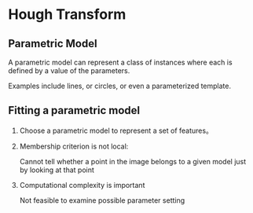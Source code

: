 # Hough Transform

## Parametric Model

A parametric model can represent a class of instances where each is defined by a value of the parameters.

Examples include lines, or circles, or even a parameterized template.

## Fitting a parametric model

1. Choose a parametric model to represent a set of features。

2. Membership criterion is not local:

   Cannot tell whether a point in the image belongs to a given model just by looking at that point

3. Computational complexity is important

   Not feasible to examine possible parameter setting